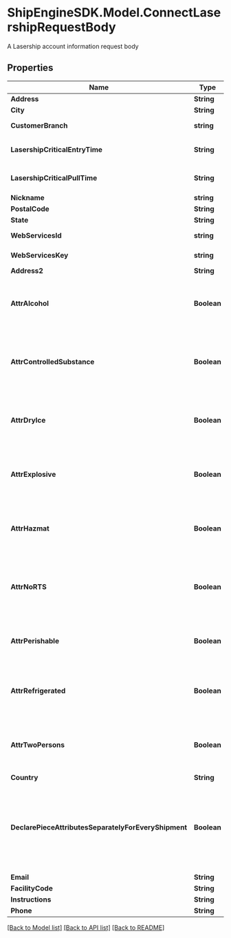 # ShipEngineSDK.Model.ConnectLasershipRequestBody
A Lasership account information request body

## Properties

Name | Type | Description | Notes
------------ | ------------- | ------------- | -------------
**Address** | **String** | Address | 
**City** | **String** | City | 
**CustomerBranch** | **string** | Customer Branch | 
**LasershipCriticalEntryTime** | **String** | Critical Entry Time (local time) | 
**LasershipCriticalPullTime** | **String** | Critical Pull Time (local time) | 
**Nickname** | **string** | Nickname | 
**PostalCode** | **String** | PostalCode | 
**State** | **String** | State | 
**WebServicesId** | **string** | Web Service ID (WSID) | 
**WebServicesKey** | **string** | Web Service Key (WSKey) | 
**Address2** | **String** | Address2 | [optional] 
**AttrAlcohol** | **Boolean** | Set this to true if your shipments will always contain Alcohol | [optional] 
**AttrControlledSubstance** | **Boolean** | Set this to true if your shipments will always contain Controlled Substances | [optional] 
**AttrDryIce** | **Boolean** | Set this to true if your shipments will always contain DryIce | [optional] 
**AttrExplosive** | **Boolean** | Set this to true if your shipments will always contain Explosives | [optional] 
**AttrHazmat** | **Boolean** | Set this to true if your shipments will always contain Hazmat | [optional] 
**AttrNoRTS** | **Boolean** | Set this to true if your shipments will always use \&quot;No Return To Sender\&quot; | [optional] 
**AttrPerishable** | **Boolean** | Set this to true if your shipments will always be Perishable | [optional] 
**AttrRefrigerated** | **Boolean** | Set this to true if your shipments will always require Refrigeration | [optional] 
**AttrTwoPersons** | **Boolean** | Set this to true if your shipments will always require Two Persons | [optional] 
**Country** | **String** | Country | [optional] 
**DeclarePieceAttributesSeparatelyForEveryShipment** | **Boolean** | Declare piece attributes separately for every shipment, overrides individual attribute below. | [optional] 
**Email** | **String** | Email | [optional] 
**FacilityCode** | **String** | Facility Code | [optional] 
**Instructions** | **String** | Instructions | [optional] 
**Phone** | **String** | Phone | [optional] 

[[Back to Model list]](../../README.md#documentation-for-models) [[Back to API list]](../../README.md#documentation-for-api-endpoints) [[Back to README]](../../README.md)

